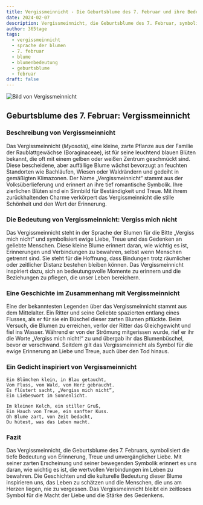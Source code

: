 ```yaml
---
title: Vergissmeinnicht - Die Geburtsblume des 7. Februar und ihre Bedeutung
date: 2024-02-07
description: Vergissmeinnicht, die Geburtsblume des 7. Februar, symbolisiert Vergiss mich nicht. Erfahre mehr über ihre Geschichte, Bedeutung und Symbolik in der Sprache der Blumen.
author: 365tage
tags:
  - vergissmeinnicht
  - sprache der blumen
  - 7. februar
  - blume
  - blumenbedeutung
  - geburtsblume
  - februar
draft: false
---
```


![Bild von Vergissmeinnicht](https://cdn.pixabay.com/photo/2018/05/04/15/44/blue-3374250_640.jpg#center)


## Geburtsblume des 7. Februar: Vergissmeinnicht

### Beschreibung von Vergissmeinnicht

Das Vergissmeinnicht (_Myosotis_), eine kleine, zarte Pflanze aus der Familie der Raublattgewächse (Boraginaceae), ist für seine leuchtend blauen Blüten bekannt, die oft mit einem gelben oder weißen Zentrum geschmückt sind. Diese bescheidene, aber auffällige Blume wächst bevorzugt an feuchten Standorten wie Bachläufen, Wiesen oder Waldrändern und gedeiht in gemäßigten Klimazonen. Der Name „Vergissmeinnicht“ stammt aus der Volksüberlieferung und erinnert an ihre tief romantische Symbolik. Ihre zierlichen Blüten sind ein Sinnbild für Beständigkeit und Treue. Mit ihrem zurückhaltenden Charme verkörpert das Vergissmeinnicht die stille Schönheit und den Wert der Erinnerung.

### Die Bedeutung von Vergissmeinnicht: Vergiss mich nicht

Das Vergissmeinnicht steht in der Sprache der Blumen für die Bitte „Vergiss mich nicht“ und symbolisiert ewige Liebe, Treue und das Gedenken an geliebte Menschen. Diese kleine Blume erinnert daran, wie wichtig es ist, Erinnerungen und Verbindungen zu bewahren, selbst wenn Menschen getrennt sind. Sie steht für die Hoffnung, dass Bindungen trotz räumlicher oder zeitlicher Distanz bestehen bleiben können. Das Vergissmeinnicht inspiriert dazu, sich an bedeutungsvolle Momente zu erinnern und die Beziehungen zu pflegen, die unser Leben bereichern.

### Eine Geschichte im Zusammenhang mit Vergissmeinnicht

Eine der bekanntesten Legenden über das Vergissmeinnicht stammt aus dem Mittelalter. Ein Ritter und seine Geliebte spazierten entlang eines Flusses, als er für sie ein Büschel dieser zarten Blumen pflückte. Beim Versuch, die Blumen zu erreichen, verlor der Ritter das Gleichgewicht und fiel ins Wasser. Während er von der Strömung mitgerissen wurde, rief er ihr die Worte „Vergiss mich nicht!“ zu und übergab ihr das Blumenbüschel, bevor er verschwand. Seitdem gilt das Vergissmeinnicht als Symbol für die ewige Erinnerung an Liebe und Treue, auch über den Tod hinaus.

### Ein Gedicht inspiriert von Vergissmeinnicht

```
Ein Blümchen klein, in Blau getaucht,  
Vom Fluss, vom Wald, vom Herz gebraucht.  
Es flüstert sacht, „Vergiss mich nicht“,  
Ein Liebeswort im Sonnenlicht.  

Im kleinen Kelch, ein stiller Gruß,  
Ein Hauch von Treue, ein sanfter Kuss.  
Oh Blume zart, von Zeit bedacht,  
Du hütest, was das Leben macht.  
```

### Fazit

Das Vergissmeinnicht, die Geburtsblume des 7. Februars, symbolisiert die tiefe Bedeutung von Erinnerung, Treue und unvergänglicher Liebe. Mit seiner zarten Erscheinung und seiner bewegenden Symbolik erinnert es uns daran, wie wichtig es ist, die wertvollen Verbindungen im Leben zu bewahren. Die Geschichten und die kulturelle Bedeutung dieser Blume inspirieren uns, das Leben zu schätzen und die Menschen, die uns am Herzen liegen, nie zu vergessen. Das Vergissmeinnicht bleibt ein zeitloses Symbol für die Macht der Liebe und die Stärke des Gedenkens.